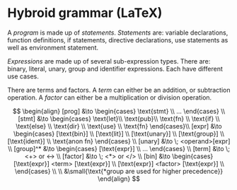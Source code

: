 # Hybroid grammar (LaTeX)

A _program_ is made up of _statements_. _Statements_ are: variable declarations, function definitions, if statements, directive declarations, use statements as well as environment statement.

_Expressions_ are made up of several sub-expression types. There are: binary, literal, unary, group and identifier expressions. Each have different use cases.

There are terms and factors. A _term_ can either be an addition, or subtraction operation. A _factor_ can either be a multiplication or division operation.

$$
\begin{align}
    [prog] &\to
        \begin{cases}
            \text{stmt} \\
            ...
        \end{cases} \\
    [stmt] &\to
        \begin{cases}
            \text{let}\\
            \text{pub}\\
            \text{fn} \\
            \text{if} \\
            \text{else} \\
            \text{dir} \\
            \text{use} \\
            \text{fn}
        \end{cases}\\
    [expr] &\to
        \begin{cases}
            [\text{bin}] \\
            [\text{lit}] \\
            [\text{unary}] \\
            [\text{group}] \\
            [\text{ident}] \\
            \text{anon fn}
        \end{cases} \\
    [unary] &\to \; <operand>[expr] \\
    [group]^* &\to
        \begin{cases}
            [\text{expr}] \\
            ...
        \end{cases} \\
    [term] &\to \; <+> or <-> \\
    [factor] &\to \; <*> or </> \\
    [bin] &\to
        \begin{cases}
            [\text{expr}] <term> [\text{expr}] \\
            [\text{expr}] <factor> [\text{expr}] \\
        \end{cases} \\
    \\
    &\small{\text{*group are used for higher precedence}}
\end{align}
$$
